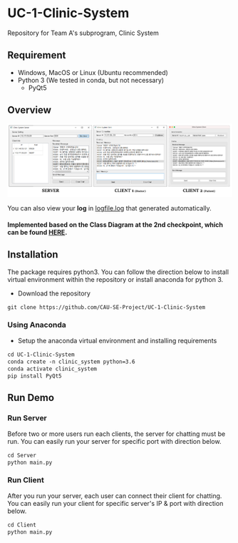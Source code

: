 # UC-1-Clinic-System
Repository for Team A's subprogram, Clinic System

## Requirement
- Windows, MacOS or Linux (Ubuntu recommended)
- Python 3 (We tested in conda, but not necessary)
  - PyQt5


## Overview
![image](img/demo.png)

You can also view your **log** in [logfile.log](logfile.log) that generated automatically.

#### **Implemented based on the Class Diagram at the 2nd checkpoint, which can be found [HERE](https://github.com/CAU-SE-Project/Project-Docs/tree/main/5.%20Class%20Diagram).**

## Installation
The package requires python3. You can follow the direction below to install virtual environment within the repository or install anaconda for python 3.
- Download the repository

```
git clone https://github.com/CAU-SE-Project/UC-1-Clinic-System
```

### Using Anaconda
- Setup the anaconda virtual environment and installing requirements

```
cd UC-1-Clinic-System
conda create -n clinic_system python=3.6
conda activate clinic_system
pip install PyQt5
```

## Run Demo
### Run Server
Before two or more users run each clients, the server for chatting must be run. You can easily run your server for specific port with direction below.
```
cd Server
python main.py
```
### Run Client
After you run your server, each user can connect their client for chatting. You can easily run your client for specific server's IP & port with direction below.
```
cd Client
python main.py
```
